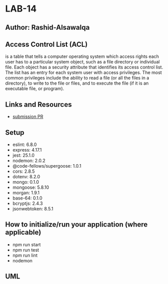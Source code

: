 # LAB-14

## Author: Rashid-Alsawalqa

## Access Control List (ACL)

is a table that tells a computer operating system which access rights each user has to a particular system object, such as a file directory or individual file. Each object has a security attribute that identifies its access control list. The list has an entry for each system user with access privileges. The most common privileges include the ability to read a file (or all the files in a directory), to write to the file or files, and to execute the file (if it is an executable file, or program).

## Links and Resources

- [submission PR]()

## Setup

  -  eslint: 6.8.0
  -  express: 4.17.1
  -  jest: 25.1.0
  -  nodemon: 2.0.2
  -  @code-fellows/supergoose: 1.0.1
  -  cors: 2.8.5
  -  dotenv: 8.2.0
  -  mongo: 0.1.0
  -  mongoose: 5.8.10
  -  morgan: 1.9.1
  -  base-64: 0.1.0
  -  bcryptjs: 2.4.3
  -  jsonwebtoken: 8.5.1



## How to initialize/run your application (where applicable)

- npm run start 
- npm run test 
- npm run lint
- nodemon 

## UML 
